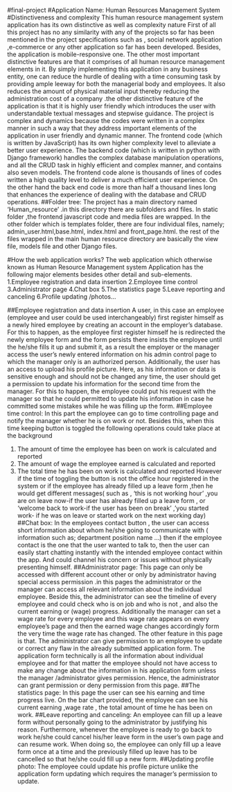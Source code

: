 #final-project
#Application Name: Human Resources Management System
#Distinctiveness and complexity
This human resource management system application has its own distinctive as well as complexity nature
First of all this project has no any similarity with any of the projects so far has been mentioned in the project specifications such as , social network application ,e-commerce or any other application so far has been developed. Besides, the application is mobile-responsive one.
The other most important distinctive features are that it comprises of all human resource management elements in it. By simply implementing this application in any business entity, one can reduce the hurdle of dealing with a time consuming task by providing ample leeway for both the managerial body and employees. It also reduces the amount of physical material input thereby reducing the administration cost of a company .the other distinctive feature of the application is that it is highly user friendly which introduces the user with understandable textual messages and stepwise guidance.
The project is complex and dynamics   because the codes were written in a complex manner in such a way that they address important elements of the application in user friendly and dynamic manner. The frontend code (which is written by JavaScript) has its own higher complexity level to alleviate a better user experience. The backend code (which is written in python with Django framework) handles the complex database manipulation operations, and all the CRUD task in highly efficient and complex manner, and contains also seven models.
The frontend code alone is thousands of lines of codes written a high quality level to deliver a much efficient user experience. On the other hand the back end code is more than half a thousand lines long that enhances the experience of dealing with the database and CRUD operations.
##Folder tree:
The project has a main directory named ‘Human_resource’ .in this directory there are subfolders and files.
In static folder ,the frontend javascript code and media files are wrapped. In the other folder which is templates folder, there are four individual files, namely; admin_user.html,base.html, index.html and front_page.html. the rest of the files wrapped in the main human resource directory are basically the view file, models file and other Django files.

#How the web application works?
The web application which otherwise known as Human Resource Management system Application has the following major elements besides other detail and sub-elements.
1.Employee registration and data insertion 
2.Employee time control
3.Administrator page
4.Chat box
5.The statistics page
5.Leave reporting and canceling
6.Profile updating /photos…


##Employee registration and data insertion
A user, in this case an employee (employee and user could be used interchangeably) first register himself as a newly hired employee by creating an account in the employer’s database. For this to happen, as the employee first register himself he is redirected the newly employee form and the form persists there insists the employee until the he/she fills it up and submit it, as a result the employer or the manager access the user’s newly entered information on his admin control page to which the manager only is an authorized person. Additionally, the user has an access to upload his profile picture. Here, as his information or data is sensitive enough and should not be changed any time, the user should get a permission to update his information for the second time from the manager. For this to happen, the employee could put his request with the manager so that he could permitted to update his information in case he committed some mistakes while he was filling up the form.
##Employee time control:
In this part the employee can go to time controlling page and notify the manager whether he is on work or not. Besides this, when this time keeping button is toggled the following operations could take place at the background
1.	The amount of time the employee has been on work is calculated and reported 
2.	The amount of wage the employee earned  is calculated and reported
3.	The total time he has been on work is calculated and reported
However if the time of toggling the button is not the office hour registered in the system or if the employee has already filled up a leave form ,then he would get different messages( such as , ‘this is not working hour’ ,you are on leave now-if the user has already filled up a leave form , or ‘welcome back to work-if the user has been on break’ ,’you started work- if he was on leave or started work on the next working day)
##Chat box:
In the employees contact button , the user can access short information about whom he/she going to communicate with ( information such as; department position name …) then if the employee contact is the one that the user wanted to talk to, then the user can easily start chatting instantly with the intended employee contact within the app. And could channel his concern or issues without physically presenting himself.
##Administrator page:
This page can only be accessed with different account other or only by administrator having special access permission .in this pages the administrator or the manager can access all relevant information about the individual employee. Beside this, the administrator can see the timeline of every employee and could check who is on job and who is not , and also the current earning or (wage) progress. 
Additionally the manager can set a wage rate for every employee and this wage rate appears on every employee’s page and then the earned wage changes accordingly form the very time the wage rate has changed.
The other feature in this page is that. The administrator can give permission to an employee to update or correct any flaw in the already submitted application form. The application form technically is all the information about individual employee and for that matter the employee should not have access to make any change about the information in his application form unless the manager /administrator gives permission. Hence, the administrator can grant permission or deny permission from this page.
##The statistics page:
In this page the user can see his earning and time progress live. On  the  bar chart  provided, the employee can see his current earning ,wage rate , the total amount of time he has been on work.
##Leave reporting and canceling:
An employee can fill up a leave form without personally going to the administrator by justifying his reason. Furthermore, whenever the employee is ready to go back to work he/she could cancel his/her leave form in the user’s own page and can resume work. When doing so, the employee can only fill up a leave form once at a time and the previously filled up leave has to be cancelled so that he/she could fill up a new form.
##Updating profile photo:
The employee could update his profile picture unlike the application form updating which requires the manager’s permission to update.

